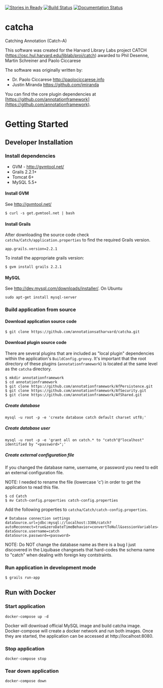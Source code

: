 [![Stories in Ready](https://badge.waffle.io/annotationsatharvard/catcha.png?label=ready&title=Ready)](https://waffle.io/annotationsatharvard/catcha)
[![Build Status](https://travis-ci.org/annotationsatharvard/catcha.svg?branch=master)](https://travis-ci.org/annotationsatharvard/catcha)
[![Documentation Status](https://readthedocs.org/projects/catcha/badge/?version=latest)](http://catcha.readthedocs.io/en/latest/?badge=latest)

catcha
======

Catching Annotation (Catch-A)

This software was created for the Harvard Library Labs project CATCH (https://osc.hul.harvard.edu/liblab/proj/catch) awarded to Phil Desenne, Martin Schreiner and Paolo Ciccarese

The software was originally written by:
* Dr. Paolo Ciccarese http://paolociccarese.info
* Justin Miranda https://github.com/jmiranda

You can find the core plugin dependencies at [https://github.com/annotationframework](https://github.com/annotationframework).

# Getting Started

## Developer Installation

### Install dependencies
* GVM - http://gvmtool.net/
* Grails 2.2.1+
* Tomcat 6+
* MySQL 5.5+

#### Install GVM
See http://gvmtool.net/
```
$ curl -s get.gvmtool.net | bash
```

#### Install Grails
After downloading the source code check `catcha/Catch/application.properties` to find the required Grails version.
```
app.grails.version=2.2.1
```

To install the appropriate grails version:
```
$ gvm install grails 2.2.1
```

#### MySQL 
See http://dev.mysql.com/downloads/installer/. On Ubuntu 
```
sudo apt-get install mysql-server
```

### Build application from source 

#### Download application source code
```
$ git clone https://github.com/annotationsatharvard/catcha.git
```

#### Download plugin source code
There are several plugins that are included as "local plugin" dependencies within the application's `BuildConfig.groovy`. It's important that the root directory of these plugins (`annotationframework`) is located at the same level as the `catcha` directory.  
```
$ mkdir annotationframework
$ cd annotationframework
$ git clone https://github.com/annotationframework/AfPersistence.git
$ git clone https://github.com/annotationframework/AfSecurity.git
$ git clone https://github.com/annotationframework/AfShared.git
```

##### Create database 
```
mysql -u root -p -e 'create database catch default charset utf8;'
```
##### Create database user 
```
mysql -u root -p -e 'grant all on catch.* to "catch"@"localhost" identified by "<password>";'
```

##### Create external configuration file 
If you changed the database name, username, or password you need to edit an external configuration file.

NOTE: I needed to rename the file (lowercase 'c') in order to get the application to read this file.
```
$ cd Catch
$ mv Catch-config.properties catch-config.properties
```

Add the following properties to `catcha/Catch/catch-config.properties`.
```
# Database connection settings
dataSource.url=jdbc:mysql://localhost:3306/catch?autoReconnect=true&zeroDateTimeBehavior=convertToNull&sessionVariables=storage_engine=InnoDB
dataSource.username=catch
dataSource.password=<password>
```

NOTE: Do NOT change the database name as there is a bug I just discovered in the Liquibase changesets that hard-codes the schema name to "catch" when dealing with foreign key contstraints.

### Run application in development mode
```
$ grails run-app
```


## Run with Docker

### Start application

```
docker-compose up -d
```

Docker will download official MySQL image and build catcha image. Docker-compose will create a docker network and run both images. Once they are started, the application can be accessed at http://localhost:8080.

### Stop application

```
docker-compose stop
```

### Tear down application

```
docker-compose down
```

